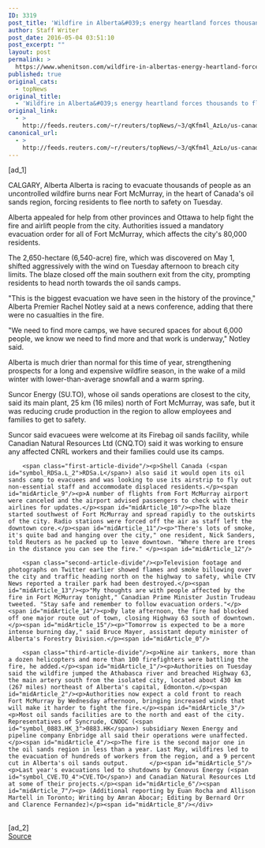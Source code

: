 ```yaml
---
ID: 3319
post_title: 'Wildfire in Alberta&#039;s energy heartland forces thousands to flee'
author: Staff Writer
post_date: 2016-05-04 03:51:10
post_excerpt: ""
layout: post
permalink: >
  https://www.whenitson.com/wildfire-in-albertas-energy-heartland-forces-thousands-to-flee/
published: true
original_cats:
  - topNews
original_title:
  - 'Wildfire in Alberta&#039;s energy heartland forces thousands to flee'
original_link:
  - >
    http://feeds.reuters.com/~r/reuters/topNews/~3/qKfm4l_AzLo/us-canada-wildfire-fortmcmurray-idUSKCN0XU2D8
canonical_url:
  - >
    http://feeds.reuters.com/~r/reuters/topNews/~3/qKfm4l_AzLo/us-canada-wildfire-fortmcmurray-idUSKCN0XU2D8
---
```

 [ad_1]
<br><div id="articleText">
<span id="midArticle_start"/>

<span id="midArticle_0"/><span class="focusParagraph" readability="7"><p><span class="articleLocation">CALGARY, Alberta</span> Alberta is racing to evacuate thousands of people as an uncontrolled wildfire burns near Fort McMurray, in the heart of Canada's oil sands region, forcing residents to flee north to safety on Tuesday.</p></span><span id="midArticle_1"/><p>Alberta appealed for help from other provinces and Ottawa to help fight the fire and airlift people from the city. Authorities issued a mandatory evacuation order for all of Fort McMurray, which affects the city's 80,000 residents. </p><span id="midArticle_2"/><p>The 2,650-hectare (6,540-acre) fire, which was discovered on May 1, shifted aggressively with the wind on Tuesday afternoon to breach city limits. The blaze closed off the main southern exit from the city, prompting residents to head north towards the oil sands camps. </p><span id="midArticle_3"/><p>"This is the biggest evacuation we have seen in the history of the province," Alberta Premier Rachel Notley said at a news conference, adding that there were no casualties in the fire.</p><span id="midArticle_4"/><p>"We need to find more camps, we have secured spaces for about 6,000 people, we know we need to find more and that work is underway," Notley said.</p><span id="midArticle_5"/><p>Alberta is much drier than normal for this time of year, strengthening prospects for a long and expensive wildfire season, in the wake of a mild winter with lower-than-average snowfall and a warm spring.</p><span id="midArticle_6"/><p>Suncor Energy (<span id="symbol_SU.TO_0">SU.TO</span>), whose oil sands operations are closest to the city, said its main plant, 25 km (16 miles) north of Fort McMurray, was safe, but it was reducing crude production in the region to allow employees and families to get to safety.</p><span id="midArticle_7"/><p>Suncor said evacuees were welcome at its Firebag oil sands facility, while Canadian Natural Resources Ltd (<span id="symbol_CNQ.TO_1">CNQ.TO</span>) said it was working to ensure any affected CNRL workers and their families could use its camps.</p><span id="midArticle_8"/>
        
        <span class="first-article-divide"/><p>Shell Canada (<span id="symbol_RDSa.L_2">RDSa.L</span>) also said it would open its oil sands camp to evacuees and was looking to use its airstrip to fly out non-essential staff and accommodate displaced residents.</p><span id="midArticle_9"/><p>A number of flights from Fort McMurray airport were canceled and the airport advised passengers to check with their airlines for updates.</p><span id="midArticle_10"/><p>The blaze started southwest of Fort McMurray and spread rapidly to the outskirts of the city. Radio stations were forced off the air as staff left the downtown core.</p><span id="midArticle_11"/><p>"There's lots of smoke, it's quite bad and hanging over the city," one resident, Nick Sanders, told Reuters as he packed up to leave downtown. "Where there are trees in the distance you can see the fire." </p><span id="midArticle_12"/>
        
        <span class="second-article-divide"/><p>Television footage and photographs on Twitter earlier showed flames and smoke billowing over the city and traffic heading north on the highway to safety, while CTV News reported a trailer park had been destroyed.</p><span id="midArticle_13"/><p>"My thoughts are with people affected by the fire in Fort McMurray tonight," Canadian Prime Minister Justin Trudeau tweeted. "Stay safe and remember to follow evacuation orders."</p><span id="midArticle_14"/><p>By late afternoon, the fire had blocked off one major route out of town, closing Highway 63 south of downtown. </p><span id="midArticle_15"/><p>"Tomorrow is expected to be a more intense burning day," said Bruce Mayer, assistant deputy minister of Alberta's Forestry Division.</p><span id="midArticle_0"/>
        
        <span class="third-article-divide"/><p>Nine air tankers, more than a dozen helicopters and more than 100 firefighters were battling the fire, he added.</p><span id="midArticle_1"/><p>Authorities on Tuesday said the wildfire jumped the Athabasca river and breached Highway 63, the main artery south from the isolated city, located about 430 km (267 miles) northeast of Alberta's capital, Edmonton.</p><span id="midArticle_2"/><p>Authorities now expect a cold front to reach Fort McMurray by Wednesday afternoon, bringing increased winds that will make it harder to fight the fire.</p><span id="midArticle_3"/><p>Most oil sands facilities are to the north and east of the city. Representatives of Syncrude, CNOOC (<span id="symbol_0883.HK_3">0883.HK</span>) subsidiary Nexen Energy and pipeline company Enbridge all said their operations were unaffected.</p><span id="midArticle_4"/><p>The fire is the second major one in the oil sands region in less than a year. Last May, wildfires led to the evacuation of hundreds of workers from the region, and a 9 percent cut in Alberta's oil sands output.      </p><span id="midArticle_5"/><p>Last year's evacuations led to shutdowns by Cenovus Energy (<span id="symbol_CVE.TO_4">CVE.TO</span>) and Canadian Natural Resources Ltd at some of their projects.</p><span id="midArticle_6"/><span id="midArticle_7"/><p> (Additional reporting by Euan Rocha and Allison Martell in Toronto; Writing by Amran Abocar; Editing by Bernard Orr and Clarence Fernandez)</p><span id="midArticle_8"/></div>
<br>[ad_2]
<br><a href="http://feeds.reuters.com/~r/reuters/topNews/~3/qKfm4l_AzLo/us-canada-wildfire-fortmcmurray-idUSKCN0XU2D8">Source </a>